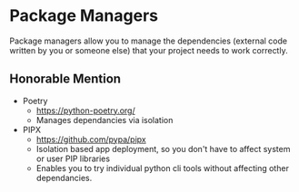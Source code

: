 # Package Managers

Package managers allow you to manage the dependencies (external code written by you or someone else) that your project needs to work correctly.

## Honorable Mention
 - Poetry
   - https://python-poetry.org/
   - Manages dependancies via isolation
 - PIPX
   - https://github.com/pypa/pipx
   - Isolation based app deployment, so you don't have to affect system or user PIP libraries
   - Enables you to try individual python cli tools without affecting other dependancies.

